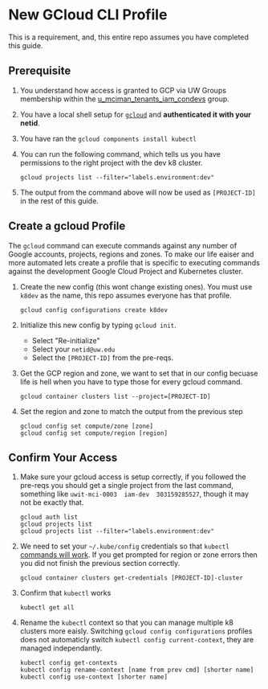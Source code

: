 # New GCloud CLI Profile
This is a requirement, and, this entire repo assumes you have completed this guide.

## Prerequisite
1. You understand how access is granted to GCP via UW Groups membership within the [u_mciman_tenants_iam_condevs](https://groups.uw.edu/search/?name=u_mciman_tenants_iam&stem=&member=&owner=&type=effective&scope=one) group.
1. You have a local shell setup for [`gcloud`](https://cloud.google.com/sdk/docs/quickstarts) and **authenticated it with your netid**.
2. You have ran the `gcloud components install kubectl`
3. You can run the following command, which tells us you have permissions to the right project with the dev k8 cluster.  

    ```
    gcloud projects list --filter="labels.environment:dev"
    ```

4. The output from the command above will now be used as `[PROJECT-ID]` in the rest of this guide.

## Create a gcloud Profile
The `gcloud` command can execute commands against any number of Google accounts, projects, regions and zones.  To make our life eaiser and more automated lets create a profile that is specific to executing commands against the development Google Cloud Project and Kubernetes cluster.

1. Create the new config (this wont change existing ones). You must use `k8dev` as the name, this repo assumes everyone has that profile.

    ```
    gcloud config configurations create k8dev
    ```

2. Initialize this new config by typing `gcloud init`.  
   - Select "Re-initialize"
   - Select your `netid@uw.edu`
   - Select the `[PROJECT-ID]` from the pre-reqs.  

3. Get the GCP region and zone, we want to set that in our config becuase life is hell when you have to type those for every gcloud command.

    ```
    gcloud container clusters list --project=[PROJECT-ID]
    ```

4. Set the region and zone to match the output from the previous step
    
    ```
    gcloud config set compute/zone [zone]
    gcloud config set compute/region [region]
    ```

## Confirm Your Access
1. Make sure your gcloud access is setup correctly, if you followed the pre-reqs you should get a single project from the last command, something like `uwit-mci-0003  iam-dev  303159285527`, though it may not be exactly that.

    ```
    gcloud auth list
    gcloud projects list
    gcloud projects list --filter="labels.environment:dev"
    ```

1. We need to set your `~/.kube/config` credentials so that `kubectl` [commands will work](https://cloud.google.com/sdk/gcloud/reference/container/clusters/get-credentials).  If you get prompted for region or zone errors then you did not finish the previous section correctly.

    ```
    gcloud container clusters get-credentials [PROJECT-ID]-cluster
    ```

2. Confirm that `kubectl` works

    ```
    kubectl get all
    ```

3. Rename the `kubectl` context so that you can manage multiple k8 clusters more eaisly.  Switching `gcloud config configurations` profiles does not automaticly switch `kubectl config current-context`, they are managed independantly.

   ```
   kubectl config get-contexts
   kubectl config rename-context [name from prev cmd] [shorter name]
   kubectl config use-context [shorter name]
   ```
